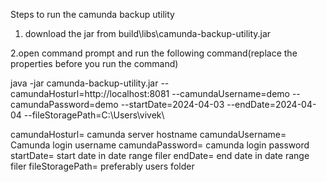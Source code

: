 Steps to run the camunda backup utility
1. download the jar from build\libs\camunda-backup-utility.jar

2.open command prompt and run the following command(replace the properties before you run the command)

java -jar camunda-backup-utility.jar --camundaHosturl=http://localhost:8081 --camundaUsername=demo --camundaPassword=demo  --startDate=2024-04-03 --endDate=2024-04-04 --fileStoragePath=C:\\Users\\vivek\\

camundaHosturl= camunda server hostname
camundaUsername= Camunda login username
camundaPassword= camunda login password
startDate= start date in date range filer
endDate= end date in date range filer
fileStoragePath= preferably users folder
